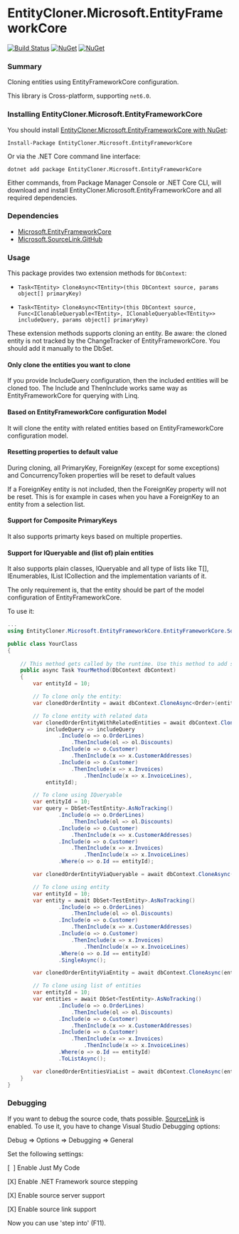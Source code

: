
EntityCloner.Microsoft.EntityFrameworkCore
=========================================
[![Build Status](https://ci.appveyor.com/api/projects/status/github/HenkKin/EntityCloner.Microsoft.EntityFrameworkCore?branch=master&svg=true)](https://ci.appveyor.com/project/HenkKin/EntityCloner.Microsoft.EntityFrameworkCore) 
[![NuGet](https://img.shields.io/nuget/dt/EntityCloner.Microsoft.EntityFrameworkCore.svg)](https://www.nuget.org/packages/EntityCloner.Microsoft.EntityFrameworkCore) 
[![NuGet](https://img.shields.io/nuget/vpre/EntityCloner.Microsoft.EntityFrameworkCore.svg)](https://www.nuget.org/packages/EntityCloner.Microsoft.EntityFrameworkCore)


### Summary

Cloning entities using EntityFrameworkCore configuration.

This library is Cross-platform, supporting `net6.0`.


### Installing EntityCloner.Microsoft.EntityFrameworkCore

You should install [EntityCloner.Microsoft.EntityFrameworkCore with NuGet](https://www.nuget.org/packages/EntityCloner.Microsoft.EntityFrameworkCore):

    Install-Package EntityCloner.Microsoft.EntityFrameworkCore

Or via the .NET Core command line interface:

    dotnet add package EntityCloner.Microsoft.EntityFrameworkCore

Either commands, from Package Manager Console or .NET Core CLI, will download and install EntityCloner.Microsoft.EntityFrameworkCore and all required dependencies.

### Dependencies

- [Microsoft.EntityFrameworkCore](https://www.nuget.org/packages/Microsoft.EntityFrameworkCore/)
- [Microsoft.SourceLink.GitHub](https://www.nuget.org/packages/Microsoft.SourceLink.GitHub/)

### Usage

This package provides two extension methods for `DbContext`:

- `Task<TEntity> CloneAsync<TEntity>(this DbContext source, params object[] primaryKey)`

- `Task<TEntity> CloneAsync<TEntity>(this DbContext source, Func<IClonableQueryable<TEntity>, IClonableQueryable<TEntity>> includeQuery, params object[] primaryKey)`

These extension methods supports cloning an entity. Be aware: the cloned entity is not tracked by the ChangeTracker of EntityFrameworkCore. You should add it manually to the DbSet.

#### Only clone the entities you want to clone

If you provide IncludeQuery configuration, then the included entities will be cloned too. The Include and ThenInclude works same way as EntityFrameworkCore for querying with Linq. 

#### Based on EntityFrameworkCore configuration Model

It will clone the entity with related entities based on EntityFrameworkCore configuration model. 

#### Resetting properties to default value

During cloning, all PrimaryKey, ForeignKey (except for some exceptions) and ConcurrencyToken properties will be reset to default values

If a ForeignKey entity is not included, then the ForeignKey property will not be reset. This is for example in cases when you have a ForeignKey to an entity from a selection list.

#### Support for Composite PrimaryKeys

It also supports primarty keys based on multiple properties.

#### Support for IQueryable<T> and (list of) plain entities

It also supports plain classes, IQueryable<T> and all type of lists like T[], IEnumerables<T>, IList<T> ICollection<T> and the implementation variants of it.

The only requirement is, that the entity should be part of the model configuration of EntityFrameworkCore.

To use it:

```csharp
...
using EntityCloner.Microsoft.EntityFrameworkCore.EntityFrameworkCore.SqlServer;

public class YourClass
{
	   
	// This method gets called by the runtime. Use this method to add services to the container.
	public async Task YourMethod(DbContext dbContext)
	{
		var entityId = 10;

		// To clone only the entity:
		var clonedOrderEntity = await dbContext.CloneAsync<Order>(entityId);

		// To clone entity with related data
		var clonedOrderEntityWithRelatedEntities = await dbContext.CloneAsync<Order>(
			includeQuery => includeQuery
				.Include(o => o.OrderLines)
					.ThenInclude(ol => ol.Discounts)
				.Include(o => o.Customer)
					.ThenInclude(x => x.CustomerAddresses)
				.Include(o => o.Customer)
					.ThenInclude(x => x.Invoices) 
						.ThenInclude(x => x.InvoiceLines),
			entityId);

		// To clone using IQueryable
		var entityId = 10;
		var query = DbSet<TestEntity>.AsNoTracking()
				.Include(o => o.OrderLines)
					.ThenInclude(ol => ol.Discounts)
				.Include(o => o.Customer)
					.ThenInclude(x => x.CustomerAddresses)
				.Include(o => o.Customer)
					.ThenInclude(x => x.Invoices) 
						.ThenInclude(x => x.InvoiceLines)
				.Where(o => o.Id == entityId);

		var clonedOrderEntityViaQueryable = await dbContext.CloneAsync(query);

		// To clone using entity
		var entityId = 10;
		var entity = await DbSet<TestEntity>.AsNoTracking()
				.Include(o => o.OrderLines)
					.ThenInclude(ol => ol.Discounts)
				.Include(o => o.Customer)
					.ThenInclude(x => x.CustomerAddresses)
				.Include(o => o.Customer)
					.ThenInclude(x => x.Invoices) 
						.ThenInclude(x => x.InvoiceLines)
				.Where(o => o.Id == entityId)
				.SingleAsync();

		var clonedOrderEntityViaEntity = await dbContext.CloneAsync(entity);

		// To clone using list of entities
		var entityId = 10;
		var entities = await DbSet<TestEntity>.AsNoTracking()
				.Include(o => o.OrderLines)
					.ThenInclude(ol => ol.Discounts)
				.Include(o => o.Customer)
					.ThenInclude(x => x.CustomerAddresses)
				.Include(o => o.Customer)
					.ThenInclude(x => x.Invoices) 
						.ThenInclude(x => x.InvoiceLines)
				.Where(o => o.Id == entityId)
				.ToListAsync();

		var clonedOrderEntitiesViaList = await dbContext.CloneAsync(entities);
	}
}

```

### Debugging

If you want to debug the source code, thats possible. [SourceLink](https://github.com/dotnet/sourcelink) is enabled. To use it, you  have to change Visual Studio Debugging options:

Debug => Options => Debugging => General

Set the following settings:

[&nbsp;&nbsp;] Enable Just My Code

[X] Enable .NET Framework source stepping

[X] Enable source server support

[X] Enable source link support


Now you can use 'step into' (F11).
